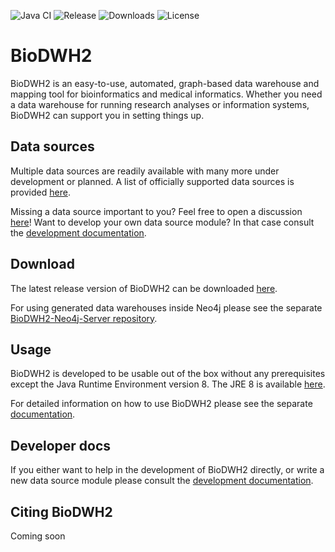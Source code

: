![Java CI](https://github.com/BioDWH2/BioDWH2/workflows/Java%20CI/badge.svg?branch=develop) ![Release](https://img.shields.io/github/v/release/BioDWH2/BioDWH2) ![Downloads](https://img.shields.io/github/downloads/BioDWH2/BioDWH2/total) ![License](https://img.shields.io/github/license/BioDWH2/BioDWH2)

# BioDWH2
BioDWH2 is an easy-to-use, automated, graph-based data warehouse and mapping tool for bioinformatics and medical informatics. Whether you need a data warehouse for running research analyses or information systems, BioDWH2 can support you in setting things up.

## Data sources
Multiple data sources are readily available with many more under development or planned. A list of officially supported data sources is provided [here](doc/data_sources.md).

Missing a data source important to you? Feel free to open a discussion [here](https://github.com/BioDWH2/BioDWH2/discussions)! Want to develop your own data source module? In that case consult the [development documentation](doc/setup.md).

## Download
The latest release version of BioDWH2 can be downloaded [here](https://github.com/BioDWH2/BioDWH2/releases/latest).

For using generated data warehouses inside Neo4j please see the separate [BioDWH2-Neo4j-Server repository](https://github.com/BioDWH2/BioDWH2-Neo4j-Server).

## Usage
BioDWH2 is developed to be usable out of the box without any prerequisites except the Java Runtime Environment version 8. The JRE 8 is available [here](https://www.oracle.com/java/technologies/javase-jre8-downloads.html).

For detailed information on how to use BioDWH2 please see the separate [documentation](doc/usage.md).

## Developer docs
If you either want to help in the development of BioDWH2 directly, or write a new data source module please consult the [development documentation](doc/setup.md).

## Citing BioDWH2

Coming soon